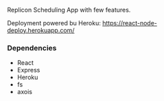 Replicon Scheduling App with few features.

Deployment powered bu Heroku: https://react-node-deploy.herokuapp.com/

### Dependencies

* React
* Express
* Heroku
* fs
* axois